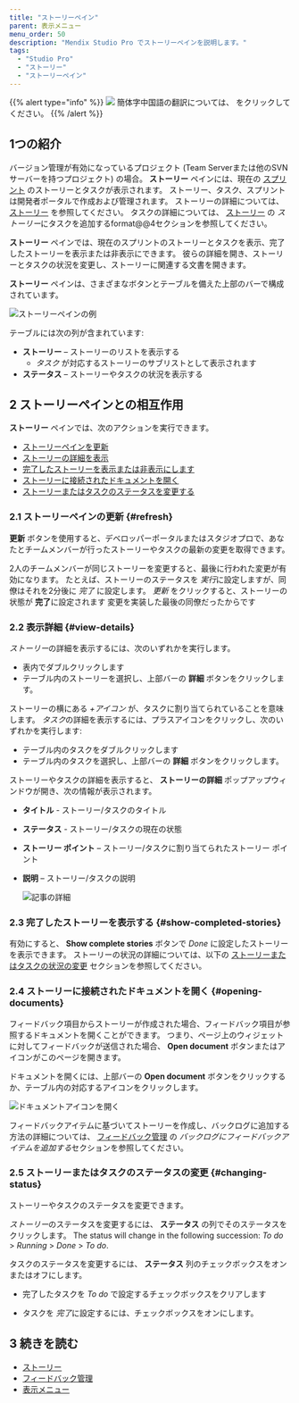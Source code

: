 ```yaml
---
title: "ストーリーペイン"
parent: 表示メニュー
menu_order: 50
description: "Mendix Studio Pro でストーリーペインを説明します。"
tags:
  - "Studio Pro"
  - "ストーリー"
  - "ストーリーペイン"
---
```


{{% alert type="info" %}}
<img src="attachments/chinese-translation/china.png" style="display: inline-block; margin: 0" /> 簡体字中国語の翻訳については、 [<unk> <unk> <unk>](https://cdn.mendix.tencent-cloud.com/documentation/refguide8/stories-pane.pdf) をクリックしてください。
{{% /alert %}}

## 1つの紹介

バージョン管理が有効になっているプロジェクト (Team Serverまたは他のSVNサーバーを持つプロジェクト) の場合。 **ストーリー** ペインには、現在の [スプリント](/developerportal/collaborate/planning-development) のストーリーとタスクが表示されます。 ストーリー、タスク、スプリントは開発者ポータルで作成および管理されます。 ストーリーの詳細については、 [ストーリー](/developerportal/collaborate/stories) を参照してください。 タスクの詳細については、 [ストーリー](/developerportal/collaborate/stories#adding) の *ストーリー*にタスクを追加するformat@@4セクションを参照してください。

**ストーリー** ペインでは、現在のスプリントのストーリーとタスクを表示、完了したストーリーを表示または非表示にできます。 彼らの詳細を開き、ストーリーとタスクの状況を変更し、ストーリーに関連する文書を開きます。

**ストーリー** ペインは、さまざまなボタンとテーブルを備えた上部のバーで構成されています。

![ストーリーペインの例](attachments/stories-pane/stories-pane.png)

テーブルには次の列が含まれています:

* **ストーリー** – ストーリーのリストを表示する
  * *タスク* が対応するストーリーのサブリストとして表示されます
* **ステータス** – ストーリーやタスクの状況を表示する

## 2 ストーリーペインとの相互作用

**ストーリー** ペインでは、次のアクションを実行できます。

* [ストーリーペインを更新](#refresh)
* [ストーリーの詳細を表示](#view-details)
* [完了したストーリーを表示または非表示にします](#show-completed-stories)
* [ストーリーに接続されたドキュメントを開く](#opening-documents)
* [ストーリーまたはタスクのステータスを変更する](#changing-status)

### 2.1 ストーリーペインの更新 {#refresh}

**更新** ボタンを使用すると、デベロッパーポータルまたはスタジオプロで、あなたとチームメンバーが行ったストーリーやタスクの最新の変更を取得できます。

2人のチームメンバーが同じストーリーを変更すると、最後に行われた変更が有効になります。 たとえば、ストーリーのステータスを *実行*に設定しますが、同僚はそれを2分後に *完了* に設定します。 *更新* をクリックすると、ストーリーの状態が **完了**に設定されます 変更を実装した最後の同僚だったからです

### 2.2 表示詳細 {#view-details}

*ストーリー*の詳細を表示するには、次のいずれかを実行します。

* 表内でダブルクリックします
* テーブル内のストーリーを選択し、上部バーの **詳細** ボタンをクリックします。

ストーリーの横にある *+アイコン* が、タスクに割り当てられていることを意味します。 *タスク*の詳細を表示するには、プラスアイコンをクリックし、次のいずれかを実行します:

* テーブル内のタスクをダブルクリックします
* テーブル内のタスクを選択し、上部バーの **詳細** ボタンをクリックします。

ストーリーやタスクの詳細を表示すると、 **ストーリーの詳細** ポップアップウィンドウが開き、次の情報が表示されます。

* **タイトル** - ストーリー/タスクのタイトル

* **ステータス** - ストーリー/タスクの現在の状態

* **ストーリー ポイント** – ストーリー/タスクに割り当てられたストーリー ポイント

* **説明** – ストーリー/タスクの説明

    ![記事の詳細](attachments/stories-pane/story-details.png)

### 2.3 完了したストーリーを表示する {#show-completed-stories}

有効にすると、 **Show complete stories** ボタンで *Done* に設定したストーリーを表示できます。 ストーリーの状況の詳細については、以下の [ストーリーまたはタスクの状況の変更](#changing-status) セクションを参照してください。

### 2.4 ストーリーに接続されたドキュメントを開く {#opening-documents}

フィードバック項目からストーリーが作成された場合、フィードバック項目が参照するドキュメントを開くことができます。 つまり、ページ上のウィジェットに対してフィードバックが送信された場合、 **Open document** ボタンまたはアイコンがこのページを開きます。

ドキュメントを開くには、上部バーの **Open document** ボタンをクリックするか、テーブル内の対応するアイコンをクリックします。

![ドキュメントアイコンを開く](attachments/stories-pane/open-document-icon.png)

フィードバックアイテムに基づいてストーリーを作成し、バックログに追加する方法の詳細については、 [フィードバック管理](/developerportal/collaborate/feedback#adding) の *バックログにフィードバックアイテムを追加する*セクションを参照してください。

### 2.5 ストーリーまたはタスクのステータスの変更 {#changing-status}

ストーリーやタスクのステータスを変更できます。

*ストーリー*のステータスを変更するには、 **ステータス** の列でそのステータスをクリックします。 The status will change in the following succession:  *To do* > *Running* > *Done* > *To do*.

タスクのステータスを変更するには、 **ステータス** 列のチェックボックスをオンまたはオフにします。

* 完了したタスクを *To do* で設定するチェックボックスをクリアします

* タスクを *完了*に設定するには、チェックボックスをオンにします。

## 3 続きを読む

* [ストーリー](/developerportal/collaborate/stories)
* [フィードバック管理](/developerportal/collaborate/feedback)
* [表示メニュー](表示メニュー)

